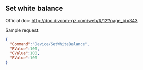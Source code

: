 ## Set white balance

Official doc: <http://doc.divoom-gz.com/web/#/12?page_id=343>

Sample request:

```json
{
  "Command":"Device/SetWhiteBalance",
  "RValue":100,
  "GValue":100,
  "BValue":100
}
```